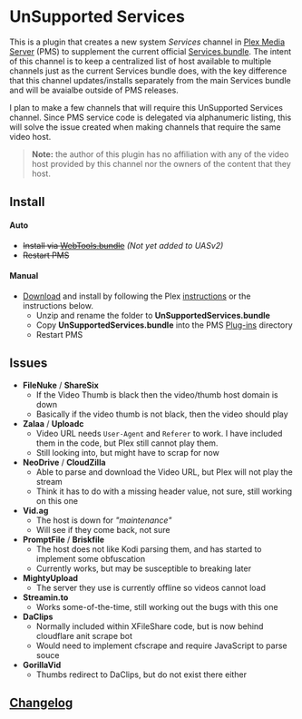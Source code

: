 UnSupported Services
====================

This is a plugin that creates a new system _Services_ channel in [Plex Media Server](https://plex.tv/) (PMS) to supplement the current official [Services.bundle](https://github.com/plexinc-plugins/Services.bundle).  The intent of this channel is to keep a centralized list of host available to multiple channels just as the current Services bundle does, with the key difference that this channel updates/installs separately from the main Services bundle and will be avaialbe outside of PMS releases.

I plan to make a few channels that will require this UnSupported Services channel.  Since PMS service code is delegated via alphanumeric listing, this will solve the issue created when making channels that require the same video host.

> **Note:** the author of this plugin has no affiliation with any of the video host provided by this channel nor the owners of the content that they host.

## Install

#### Auto
- ~~Install via [WebTools.bundle](https://github.com/dagalufh/WebTools.bundle)~~  _(Not yet added to UASv2)_
- ~~Restart PMS~~

#### Manual

- [Download](https://github.com/Twoure/UnSupportedServices.bundle/archive/master.zip) and install by following the Plex [instructions](https://support.plex.tv/hc/en-us/articles/201187656-How-do-I-manually-install-a-channel-) or the instructions below.
  - Unzip and rename the folder to **UnSupportedServices.bundle**
  - Copy **UnSupportedServices.bundle** into the PMS [Plug-ins](https://support.plex.tv/hc/en-us/articles/201106098-How-do-I-find-the-Plug-Ins-folder-) directory
  - Restart PMS

## Issues

- **FileNuke** / **ShareSix**
  - If the Video Thumb is black then the video/thumb host domain is down
  - Basically if the video thumb is not black, then the video should play
- **Zalaa** / **Uploadc**
  - Video URL needs `User-Agent` and `Referer` to work.  I have included them in the code, but Plex still cannot play them.
  - Still looking into, but might have to scrap for now
- **NeoDrive** / **CloudZilla**
  - Able to parse and download the Video URL, but Plex will not play the stream
  - Think it has to do with a missing header value, not sure, still working on this one
- **Vid.ag**
  - The host is down for _"maintenance"_
  - Will see if they come back, not sure
- **PromptFile** / **Briskfile**
  - The host does not like Kodi parsing them, and has started to implement some obfuscation
  - Currently works, but may be susceptible to breaking later
- **MightyUpload**
  - The server they use is currently offline so videos cannot load
- **Streamin.to**
  - Works some-of-the-time, still working out the bugs with this one
- **DaClips**
  - Normally included within XFileShare code, but is now behind cloudflare anit scrape bot
  - Would need to implement cfscrape and require JavaScript to parse souce
- **GorillaVid**
  - Thumbs redirect to DaClips, but do not exist there either

## [Changelog](Changelog.md#changelog)
